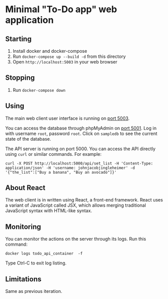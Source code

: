 Minimal "To-Do app" web application
===========

Starting
-------
1. Install docker and docker-compose
2. Run `docker-compose up --build -d` from this directory
3. Open `http://localhost:5003` in your web browser

Stopping
--------
1. Run `docker-compose down`

Using
-----
The main web client user interface is running on [port 5003](http://localhost:5003).

You can access the database through phpMyAdmin on [port 5001](http://localhost:5001/). Log in with username `root`, password `root`. Click on `sampledb` to see the current state of the database.

The API server is running on port 5000. You can access the API directly using `curl` or similar commands. For example:

```
curl -X POST http://localhost:5000/api/set_list -H 'Content-Type: application/json' -H 'username: johnjacobjingleheimer' -d '{"the_list":["Buy a banana", "Buy an avocado"]}'
```

About React
-----------
The web client is in written using React, a front-end framework. React uses a variant of JavaScript called JSX, which allows merging traditional JavaScript syntax with HTML-like syntax.

Monitoring
----------
You can monitor the actions on the server through its logs. Run this command:

```
docker logs todo_api_container  -f
```

Type Ctrl-C to exit log listing.

Limitations
---------
Same as previous iteration.